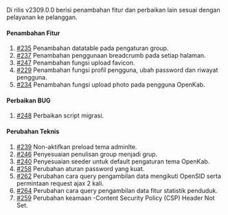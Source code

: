 Di rilis v2309.0.0 berisi penambahan fitur dan perbaikan lain sesuai dengan pelayanan ke pelanggan.

#### Penambahan Fitur

1. [#235](https://github.com/OpenSID/OpenKab/issues/235) Penambahan datatable pada pengaturan group.
2. [#237](https://github.com/OpenSID/OpenKab/issues/237) Penambahan penggunaan breadcrumb pada setiap halaman.
3. [#247](https://github.com/OpenSID/OpenKab/issues/247) Penambahan fungsi upload favicon.
4. [#229](https://github.com/OpenSID/OpenKab/issues/229) Penambahan fungsi profil pengguna, ubah password dan riwayat pengguna.
5. [#234](https://github.com/OpenSID/OpenKab/issues/234) Penambahan fungsi upload photo pada pengguna OpenKab.

#### Perbaikan BUG
1. [#248](https://github.com/OpenSID/OpenKab/issues/248) Perbaikan script migrasi.

#### Perubahan Teknis

1. [#239](https://github.com/OpenSID/OpenKab/issues/239) Non-aktifkan preload tema adminlte.
2. [#246](https://github.com/OpenSID/OpenKab/issues/246) Penyesuaian penulisan group menjadi grup.
3. [#240](https://github.com/OpenSID/OpenKab/issues/240) Penyesuaian seeder untuk default pengaturan tema OpenKab.
4. [#258](https://github.com/OpenSID/OpenKab/issues/258) Perubahan aturan password yang kuat.
5. [#262](https://github.com/OpenSID/OpenKab/issues/262) Perubahan cara query pengambilan data mengikuti OpenSID serta permintaan request ajax 2 kali.
6. [#264](https://github.com/OpenSID/OpenKab/issues/264) Perubahan cara query pengambilan data fitur statistik penduduk.
7. [#259](https://github.com/OpenSID/OpenKab/issues/259) Perubahan keamaan -Content Security Policy (CSP) Header Not Set.
